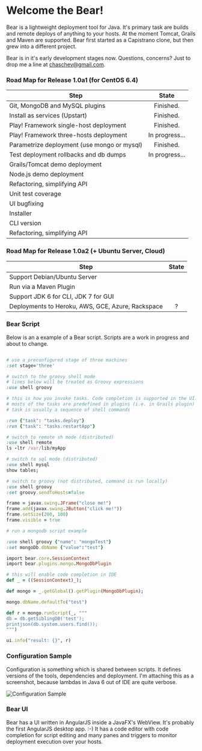 # Welcome the Bear!

Bear is a lightweight deployment tool for Java. It's primary task are builds and remote deploys of anything to your hosts. At the moment Tomcat, Grails and Maven are supported. Bear first started as a Capistrano clone, but then grew into a different project.

Bear is in it's early development stages now. Questions, concerns? Just to drop me a line at chaschev@gmail.com.

### Road Map for Release 1.0a1 (for CentOS 6.4)

| Step                                        | State          | 
| ------------------------------------------- |:--------------:|
| Git, MongoDB and MySQL plugins              | Finished.      |
| Install as services (Upstart)               | Finished.      | 
| Play! Framework single-host deployment      | Finished.      | 
| Play! Framework three-hosts deployment      | In progress... |
| Parametrize deployment (use mongo or mysql) | Finished.      |
| Test deployment rollbacks and db dumps      | In progress... |
| Grails/Tomcat demo deployment               |                | 
| Node.js demo deployment                     |                | 
| Refactoring, simplifying API                |                | 
| Unit test coverage                          |                |
| UI bugfixing                                |                |
| Installer                                   |                |
| CLI version                                 |                | 
| Refactoring, simplifying API                |                | 



### Road Map for Release 1.0a2 (+ Ubuntu Server, Cloud)

| Step                                        | State          | 
| ------------------------------------------- |:--------------:|
| Support Debian/Ubuntu Server                |                |
| Run via a Maven Plugin                      |                |
| Support JDK 6 for CLI, JDK 7 for GUI        |                | 
| Deployments to Heroku, AWS, GCE, Azure, Rackspace |      ?       |

### Bear Script

Below is an a example of a Bear script. Scripts are a work in progress and about to change.

```ruby

# use a preconfigured stage of three machines
:set stage='three'

# switch to the groovy shell mode
# lines below will be treated as Groovy expressions
:use shell groovy

# this is how you invoke tasks. Code completion is supported in the UI.
# mosts of the tasks are predefined in plugins (i.e. in Grails plugin)
# task is usually a sequence of shell commands

:run {"task": "tasks.deploy"}
:run {"task": "tasks.restartApp"}

# switch to remote sh mode (distributed)
:use shell remote
ls -ltr /var/lib/myApp

# switch to sql mode (distributed)
:use shell mysql
show tables;

# switch to groovy (not distributed, command is run locally)
:use shell groovy
:set groovy.sendToHosts=false

frame = javax.swing.JFrame("close me!")
frame.add(javax.swing.JButton("click me!"))
frame.setSize(200, 100)
frame.visible = true

# run a mongodb script example

:use shell groovy {"name": "mongoTest"}
:set mongoDb.dbName {"value":"test"}

import bear.core.SessionContext
import bear.plugins.mongo.MongoDbPlugin

# this will enable code completion in IDE
def _ = ((SessionContext)_);

def mongo = _.getGlobal().getPlugin(MongoDbPlugin);

mongo.dbName.defaultTo("test")

def r = mongo.runScript(_, """
db = db.getSiblingDB('test');
printjson(db.system.users.find());
""")

ui.info("result: {}", r)
```

### Configuration Sample

Configuration is something which is shared between scripts. It defines versions of the tools, dependencies and deployment. I'm attaching this as a screenshot, because lambdas in Java 6 out of IDE are quite verbose.

![Configuration Sample][confSample]

[confSample]: https://raw.github.com/chaschev/bear/master/doc/bear-settings.png

### Bear UI

Bear has a UI written in AngularJS inside a JavaFX's WebView. It's probably the first AngularJS desktop app. :-) It has  a code editor with code completion for script editing and many panes and triggers to monitor deployment execution over your hosts.
